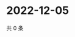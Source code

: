 # 2022-12-05

共 0 条

<!-- BEGIN WEIBO -->
<!-- 最后更新时间 Mon Dec 05 2022 22:13:30 GMT+0800 (China Standard Time) -->

<!-- END WEIBO -->
